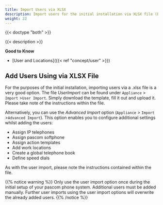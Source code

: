 ```yaml
---
title: Import Users via XLSX
description: Import users for the initial installation via XLSX file (Excle, Open Office, Libreoffice, etc)
weight: 22
---
```


{{< doctype "both" >}}

{{< description >}}

**Good to Know**
 
 * [User and Locations]({{< ref "concept/user" >}})

## Add Users Using via XLSX File

For the purposes of the initial installation, importing users via a .xlsx file is a very good option. The file *UserImport* can be found under `Appliance` > `Import` >`User Import`. Simply download the template, fill it out and upload it. Please take note of the instructions within the file.

Alternatively, you can use the *Advanced Import* option (`Appliance` > `Import` >`Advanced Import`). This option enables you to configure additional settings whilst adding the users:

* Assign IP telephones
* Assign pascom softphone
* Assign action templates
* Add work locations
* Create a global telephone book
* Define speed dials

As with the user import, please note the instructions contained within the file.

{{% notice warning %}}
Only use the user import option once during the initial setup of your pascom phone system. Additional users must be added manually. Further user imports using the user import options will overwrite the already added users.
{{% /notice %}}


